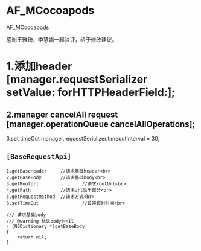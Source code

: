 # AF_MCocoapods
AF_MCocoapods

感谢王雅琦，李慧娟一起验证，给于修改建议。

1.添加header		[manager.requestSerializer setValue: forHTTPHeaderField:];
===
2.manager  cancelAll request		[manager.operationQueue cancelAllOperations];	
---
3.set timeOut		manager.requestSerializer.timeoutInterval = 30;


`[BaseRequestApi]`<br>
---
    1.getBaseHeader     //请求基础header<br>
    2.getBaseBody       //请求基础body<br>
    3.getRootUrl				//请求rootUrl<br>
    4.getPath           //请求url后半部分<br>
    5.getRequestMethod  //请求方式<br>
    6.setTimeOut				//设置超时时间<br>
    
    
``` OC
/// 请求基础body
/// @warning 默认body为nil
- (NSDictionary *)getBaseBody
{
    return nil;
}
